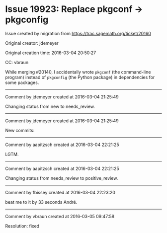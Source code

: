 # Issue 19923: Replace pkgconf -> pkgconfig

Issue created by migration from https://trac.sagemath.org/ticket/20160

Original creator: jdemeyer

Original creation time: 2016-03-04 20:50:27

CC:  vbraun

While merging #20140, I accidentally wrote `pkgconf` (the command-line program) instead of `pkgconfig` (the Python package) in dependencies for some packages.


---

Comment by jdemeyer created at 2016-03-04 21:25:49

Changing status from new to needs_review.


---

Comment by jdemeyer created at 2016-03-04 21:25:49

New commits:


---

Comment by aapitzsch created at 2016-03-04 22:21:25

LGTM.


---

Comment by aapitzsch created at 2016-03-04 22:21:25

Changing status from needs_review to positive_review.


---

Comment by fbissey created at 2016-03-04 22:23:20

beat me to it by 33 seconds André.


---

Comment by vbraun created at 2016-03-05 09:47:58

Resolution: fixed
